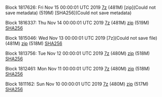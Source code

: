 Block 1817626: Fri Nov 15 00:00:01 UTC 2019 [7z]() (481M) [zip](Could not save metadata) (519M) [SHA256](Could not save metadata)

Block 1816337: Thu Nov 14 00:00:01 UTC 2019 [7z]() (481M) [zip]() (519M) [SHA256]()

Block 1815046: Wed Nov 13 00:00:01 UTC 2019 [7z](Could not save file) (481M) [zip]() (518M) [SHA256]()

Block 1813756: Tue Nov 12 00:00:01 UTC 2019 [7z](https://transfer.sh/zPxZH/bootstrap.dat.20191112.7z) (480M) [zip](https://transfer.sh/EyFTH/bootstrap.dat.20191112.zip) (518M) [SHA256](https://transfer.sh/12Nq65/sha256.txt)

Block 1812461: Mon Nov 11 00:00:01 UTC 2019 [7z](https://transfer.sh/72mz1/bootstrap.dat.20191111.7z) (480M) [zip](https://transfer.sh/Cxb7R/bootstrap.dat.20191111.zip) (518M) [SHA256](https://transfer.sh/6EOuK/sha256.txt)

Block 1811162: Sun Nov 10 00:00:01 UTC 2019 [7z]() (480M) [zip](https://transfer.sh/2uBKS/bootstrap.dat.20191110.zip) (517M) [SHA256](https://transfer.sh/1NgtB/sha256.txt)
